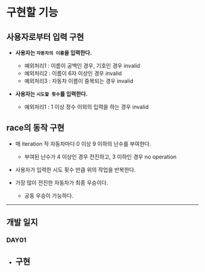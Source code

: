 # 구현할 기능

## 사용자로부터 입력 구현

- **사용자는 `자동차의 이름`을 입력한다.**
  - 예외처리1 : 이름이 공백인 경우, 기호인 경우 invalid
  - 예외처리2 : 이름이 6자 이상인 경우 invalid
  - 예외처리3 : 자동차 이름이 중복되는 경우 invalid


- **사용자는 `시도할 횟수`를 입력한다.**
  - 예외처리1 : 1 이상 정수 이외의 입력을 하는 경우 invalid



## race의 동작 구현

- 매 iteration 작 자동차마다 0 이상 9 이하의 난수를 부여한다.
  - 부여된 난수가 4 이상인 경우 전진하고, 3 이하인 경우 no operation

- 사용자가 입력한 시도 횟수 만큼 위의 작업을 반복한다. 
- 가장 많이 전진한 자동차가 최종 우승이다.
  - 공동 우승이 가능하다.




-------------------------

## 개발 일지

### DAY01

- **구현**
  - 
